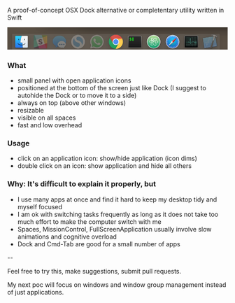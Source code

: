 A proof-of-concept OSX Dock alternative or completentary utility written in Swift


![sshot](sshot.png)


### What

- small panel with open application icons
- positioned at the bottom of the screen just like Dock (I suggest to autohide the Dock or to move it to a side)
- always on top (above other windows)
- resizable
- visible on all spaces
- fast and low overhead

### Usage

- click on an application icon: show/hide application (icon dims)
- double click on an icon: show application and hide all others

### Why: It's difficult to explain it properly, but

- I use many apps at once and find it hard to keep my desktop tidy and myself focused
- I am ok with switching tasks frequently as long as it does not take too much effort to make the computer switch with me
- Spaces, MissionControl, FullScreenApplication usually involve slow animations and cognitive overload
- Dock and Cmd-Tab are good for a small number of apps

--

Feel free to try this, make suggestions, submit pull requests.

My next poc will focus on windows and window group management instead of just applications.
